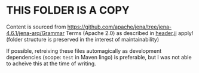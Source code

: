 THIS FOLDER IS A COPY
=====================

Content is sourced from https://github.com/apache/jena/tree/jena-4.6.1/jena-arq/Grammar
Terms (Apache 2.0) as described in [header.jj](jena/jena-arq/Grammar/header.jj) apply!
(folder structure is preserved in the interest of maintainability)
  
If possible, retreiving these files automagically as development dependencies (scope: `test` in Maven lingo) is preferable, but I was not able to acheive this at the time of writing.